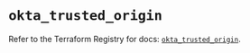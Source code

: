 # `okta_trusted_origin`

Refer to the Terraform Registry for docs: [`okta_trusted_origin`](https://registry.terraform.io/providers/okta/okta/4.13.1/docs/resources/trusted_origin).
